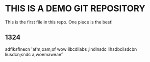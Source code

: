 
# THIS IS A DEMO GIT REPOSITORY
This is the first file in this repo.
One piece is the best!

## 1324
adflksflnecn
'afm;oam;of
wow
ilbcdliabs
;indlnsdc
lihsdbcilsdcbn
liusdcn;sndc
a;woemaweaef